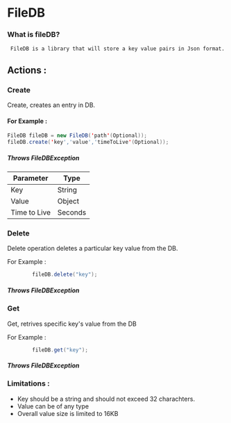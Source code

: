# FileDB

### What is fileDB?

     FileDB is a library that will store a key value pairs in Json format.
     
## Actions : 

### Create 
  Create, creates an entry in DB.
  
  #### For Example : 
  
 ```java 
 FileDB fileDB = new FileDB('path'(Optional));
 fileDB.create('key','value','timeToLive'(Optional));
 ```
    
   ##### Throws FileDBException
    
| Parameter | Type |
| ------------- | ------------- |
| Key  | String  |
| Value | Object  |
| Time to Live | Seconds  |
 
### Delete 
  Delete operation deletes a particular key value from the DB.
  
  For Example :
  
```java
        fileDB.delete("key");
 ```
   ##### Throws FileDBException
    
 ### Get 
  Get, retrives specific key's value from the DB
  
  For Example :
  
```java
        fileDB.get("key");
```
  ##### Throws FileDBException
    
  ### Limitations : 
   - Key should be a string and should not exceed 32 charachters.
   - Value can be of any type
   - Overall value size is limited to 16KB

